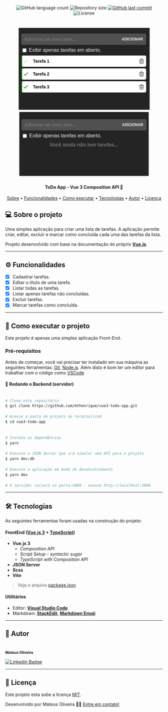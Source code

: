 <p align="center">
  <img alt="GitHub language count" src="https://img.shields.io/github/languages/count/mthenrique/vue3-todo-app?color=%2304D361">

  <img alt="Repository size" src="https://img.shields.io/github/repo-size/mthenrique/vue3-todo-app">
  
  <a href="https://github.com/mthenrique/vue3-todo-app/commits/master">
    <img alt="GitHub last commit" src="https://img.shields.io/github/last-commit/mthenrique/vue3-todo-app">
  </a>
    
  <img alt="License" src="https://img.shields.io/badge/license-MIT-brightgreen">
  
 
</p>
<h1 align="center">
  <img alt="NextLevelWeek" title="#NextLevelWeek" src="./.github/vue3-todo-app-1.png" />

  <img alt="NextLevelWeek" title="#NextLevelWeek" src="./.github/vue3-todo-app-2.png" />
</h1>

<h4 align="center"> 
	ToDo App - Vue 3 Composition API 🚀
</h4>

<p align="center">
 <a href="#-sobre-o-projeto">Sobre</a> •
 <a href="#-funcionalidades">Funcionalidades</a> •
 <a href="#-como-executar-o-projeto">Como executar</a> • 
 <a href="#-tecnologias">Tecnologias</a> • 
 <a href="#-autor">Autor</a> • 
 <a href="#user-content--licença">Licença</a>
</p>

## 💻 Sobre o projeto

Uma simples aplicação para criar uma lista de tarefas. A aplicação permite criar, editar, excluir e marcar como concluída cada uma das tarefas da lista.

Projeto desenvolvido com base na documentação do próprio **[Vue.js](https://vuejs.org/guide/introduction.html)**. 

---

## ⚙️ Funcionalidades

- [x] Cadastrar tarefas.
- [x] Editar o título de uma tarefa.
- [x] Listar todas as tarefas.
- [x] Listar apenas tarefas não concluídas.
- [x] Excluir tarefas.
- [x] Marcar tarefas como concluída.

---

## 🚀 Como executar o projeto

Este projeto é apenas uma simples aplicação Front-End.

### Pré-requisitos

Antes de começar, você vai precisar ter instalado em sua máquina as seguintes ferramentas:
[Git](https://git-scm.com), [Node.js](https://nodejs.org/en/).
Além disto é bom ter um editor para trabalhar com o código como [VSCode](https://code.visualstudio.com/)

#### 🎲 Rodando o Backend (servidor)

```bash

# Clone este repositório
$ git clone https://github.com/mthenrique/vue3-todo-app.git

# Acesse a pasta do projeto no terminal/cmd
$ cd vue3-todo-app


# Instale as dependências
$ yarn

# Execute o JSON Server que irá simular uma API para o projeto
$ yarn dev:db

# Execute a aplicação em modo de desenvolvimento
$ yarn dev

# O servidor inciará na porta:5000 - acesse http://localhost:5000

```

---

## 🛠 Tecnologias

As seguintes ferramentas foram usadas na construção do projeto:

#### **FrontEnd** ([Vue.js 3](https://nodejs.org/en/) + [TypeScript](https://www.typescriptlang.org/))

- **Vue.js 3**
  - *Composition API*
  - *Script Setup - syntactic sugar*
  - *TypeScript with Composition API*
- **JSON Server**
- **Scss**
- **Vite**

> Veja o arquivo [package.json](https://github.com/mthenrique/vue3-todo-app/blob/master/package.json)

#### [](https://github.com/tgmarinho/Ecoleta#utilit%C3%A1rios)**Utilitários**

- Editor: **[Visual Studio Code](https://code.visualstudio.com/)**
- Markdown: **[StackEdit](https://stackedit.io/)**, **[Markdown Emoji](https://gist.github.com/rxaviers/7360908)**

---

## 🦸 Autor

<a href="https://github.com/mthenrique">
 <img style="border-radius: 50%;" src="https://avatars.githubusercontent.com/u/22751566?v=4" width="100px;" alt=""/>
 <br />
 <sub><b>Mateus Oliveira</b></sub></a>
 <br />

[![Linkedin Badge](https://img.shields.io/badge/-Mateus-blue?style=flat-square&logo=Linkedin&logoColor=white&link=https://www.linkedin.com/in/mthenrique/)](https://www.linkedin.com/in/mthenrique/)

---

## 📝 Licença

Este projeto esta sobe a licença [MIT](./LICENSE).

Desenvolvido por Mateus Oliveira 👋🏽 [Entre em contato!](https://www.linkedin.com/in/mthenrique/)
